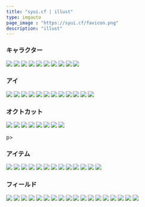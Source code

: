 ```yaml
---
title: "syui.cf | illust"
type: imgauto
page_image : "https://syui.cf/favicon.png"
description: "illust"
---
```


<div class="containerx">
<div id=app></div>
<script src=/imgauto/chunk-vendors.js></script>
<script src=/imgauto/app.js></script>

<p><h3>キャラクター</h3></p>
<p>
	<img src="/img/game/c_yui.png">
	<img src="/img/game/c_kyousuke.png">
	<img src="/img/game/c_ponta.png">
	<img src="/img/game/c_zen.png">
	<img src="/img/game/c_ponta_papa.png">
	<img src="/img/game/c_plan.png">
	<img src="/img/game/c_octo_ou.png">
	<img src="/img/game/c_ripo.png">
	<img src="/img/game/m_nekosen.png">
	<img src="/img/game/m_dorai.png">
</p>
<p><h3>アイ</h3></p>
<p>
	<img src="/img/game/c_yui.png">
	<img src="/img/game/ai.png">
	<img src="/img/game/c_yui_tensi.png">
	<img src="/img/game/c_yui_zen_ken.png">
	<img src="/img/game/c_ai.png">
	<img src="/img/game/c_ai_ai.png">
	<img src="/img/game/c_ai_zen.png">
	<img src="/img/game/c_ai_sword.png">
	<img src="/img/game/c_yui_01.png">
	<img src="/img/game/c_yui_01a.png">
	<img src="/img/game/c_yui_01z.png">
	<img src="/img/game/c_yui_01k.png">
</p>
<p><h3>オクトカット</h3></p>
<p>
	<img src="/img/game/c_octo_def.png">
	<img src="/img/game/c_octo_ou.png">
	<img src="/img/game/c_octo_hakase.png">
	<img src="/img/game/c_octo_hei.png">
	<img src="/img/game/c_zeusu_0.png">
	<img src="/img/game/c_zeusu_1.png">
	<img src="/img/game/c_zeusu_2.png">
	<img src="/img/game/c_zeusu_3.png">
</p>
p><h3>アイテム</h3></p>
<p>
	<img src="/img/game/item_00.png">
	<img src="/img/game/item_01.png">
	<img src="/img/game/item_02.png">
	<img src="/img/game/item_03.png">
	<img src="/img/game/item_04.png">
	<img src="/img/game/item_05.png">
	<img src="/img/game/item_06.png">
	<img src="/img/game/item_07.png">
	<img src="/img/game/item_08.png">
	<img src="/img/game/item_09.png">
	<img src="/img/game/item_10.png">
	<img src="/img/game/item_11.png">
	<img src="/img/game/item_12.png">
</p>
<p><h3>フィールド</h3></p>
<p>
	<img src="/img/game/f_hosi_1.png">
	<img src="/img/game/f_hosi_2.png">
	<img src="/img/game/f_kumo.png">
	<img src="/img/game/f_kumo_2.png">
	<img src="/img/game/f_yama.png">
	<img src="/img/game/f_oka.png">
	<img src="/img/game/f_plan.png">
	<img src="/img/game/f_taikai.png">
	<img src="/img/game/f_kori.png">
	<img src="/img/game/f_kyoryu.png">
	<img src="/img/game/f_mati.png">
	<img src="/img/game/f_mori.png">
	<img src="/img/game/f_miti.png">
	<img src="/img/game/f_tuki.png">
	<img src="/img/game/f_ie.png">
	<img src="/img/game/f_baku_1.png">
	<img src="/img/game/f_ma_siro.png">
	<img src="/img/game/f_ma_zen.png">
</p>

</div>

